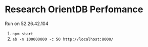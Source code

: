 # Research OrientDB Perfomance

Run on 52.26.42.104

1) `npm start`
2) `ab -n 100000000 -c 50 http://localhost:8000/`
